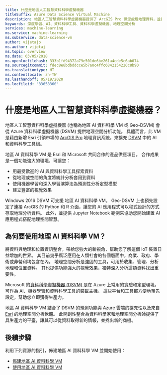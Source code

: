 ```yaml
---
title: 什麼是地區人工智慧資料科學虛擬機器
titleSuffix: Azure Data Science Virtual Machine
description: 地區人工智慧資料科學虛擬機器提供了 ArcGIS Pro 供您處理地理資料，並提供了 Python、R 和資料科學工具組供您處理 ML 和 AI。
keywords: 深度學習、AI、資料科學工具、資料科學虛擬機器、地理空間分析
services: machine-learning
ms.service: machine-learning
ms.subservice: data-science-vm
author: vijetajo
ms.author: vijetaj
ms.topic: overview
ms.date: 03/05/2018
ms.openlocfilehash: 333b1fd94372a79e501de6be261a4cde5c6ab074
ms.sourcegitcommit: fdec8e8bdbddcce5b7a0c4ffc6842154220c8b90
ms.translationtype: HT
ms.contentlocale: zh-TW
ms.lasthandoff: 05/19/2020
ms.locfileid: "83658360"
---
```

# <a name="what-is-the-geo-artificial-intelligence-data-science-virtual-machine"></a>什麼是地區人工智慧資料科學虛擬機器？

地區人工智慧資料科學虛擬機器 (也稱為地區 AI 資料科學 VM 或 Geo-DSVM) 會從 Azure 資料科學虛擬機器 (DSVM) 提供地理空間分析功能。 具體而言，此 VM 是藉由新增 Esri 引領市場的 [ArcGIS Pro](https://www.esri.com/arcgis/products/arcgis-pro/overview) 地理資訊系統，來擴充 [DSVM](overview.md) 中的 AI 和資料科學工具組。

 地區 AI 資料科學 VM 是 Esri 和 Microsoft 共同合作的產品供應項目。 合作成果是一個功能強大的環境，可讓您：

- 用最受歡迎的 AI 與資料科學工具探索資料
- 從地理或空間的角度將統計分析套用到資料
- 使用機器學習和深入學習演算法為預測性分析定型模型
- 建立豐富的視覺效果

Windows 2016 DSVM 可支援 地區 AI 資料科學 VM。 Geo-DSVM 上也預先設定了連接 ArcGIS 的 Python 和 R 介面，讓您的 AI 應用程式可以程式設計的方式存取地理分析資料。 此外，並提供 Jupyter Notebook 範例來協助您開始建置 AI 應用程式搭配地理空間智慧。


## <a name="why-geo-ai-data-science-vm"></a>為何要使用地理 AI 資料科學 VM？ 

將資料與地理和位置資訊整合，帶給您強大的新視角，幫助您了解這個 IoT 裝置日益增加的世界。 其目前幾乎廣泛應用在人類社會的各個層面中，商業、政府、學術或非營利均包含在內。 地理空間分析是強固的工具，可用於收集、管理、分析地理和位置資料。 其也提供功能強大的視覺效果，獨特深入分析這類資料找出重要性。

Microsoft 的[資料科學虛擬機器 (DSVM)](overview.md) 是在 Azure 上常用的實驗和定型環境，可作為 AI、機器學習和資料科學工具的裝載主機。 這些平台和工具都方便地預先設定，幫助您立即獲得生產力。

地區 AI 資料科學 VM 結合了 DSVM 的預測功能與 Azure 雲端的擴充性以及來自 [Esri](https://www.esri.com) 的地理空間分析軟體。 此開創性整合為資料科學家和地理空間分析師提供了具生產力的平臺，讓其可以從資料取得新的情報，並找出新的商機。


## <a name="next-steps"></a>後續步驟

利用下列資源的指引，佈建地區 AI 資料科學 VM 並開始使用：

* [佈建地區 AI 資料科學 VM](provision-geo-ai-dsvm.md)
* [使用地區 AI 資料科學 VM](use-geo-ai-dsvm.md)
